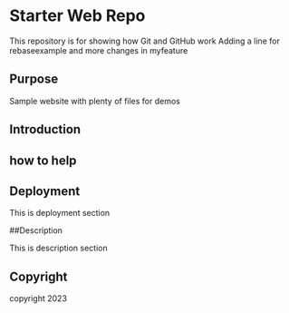 # Starter Web Repo

This repository is for showing how Git and GitHub work
Adding a line for rebaseexample
and more changes in myfeature

## Purpose

Sample website with plenty of files for demos

## Introduction

## how to help

## Deployment
This is deployment section

##Description

This is description section

## Copyright

copyright 2023